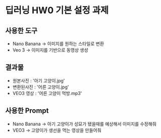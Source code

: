 # 딥러닝 HW0 기본 설정 과제

## 사용한 도구
  * Nano Banana
    -> 이미지를 원하는 스타일로 변환
  * Veo 3
    -> 이미지를 기반으로 동영상 생성
    
## 결과물
  * 원본사진 : '아기 고양이.jpg'
  * 변환된사진 : '어른 고양이.jpg'
  * VEO3 영상 : '어른 고양이 먹방.mp3'

## 사용한  Prompt
  * Nano Banana
    -> 아기 고양이가 성묘가 됐을때를 예상해서 이미지를 수정해줘
  * VEO3
    -> 고양이가 생선을 먹는 영상을 만들어줘
